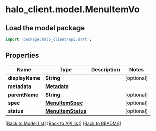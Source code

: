 # halo_client.model.MenuItemVo

## Load the model package
```dart
import 'package:halo_client/api.dart';
```

## Properties
Name | Type | Description | Notes
------------ | ------------- | ------------- | -------------
**displayName** | **String** |  | [optional] 
**metadata** | [**Metadata**](Metadata.md) |  | 
**parentName** | **String** |  | [optional] 
**spec** | [**MenuItemSpec**](MenuItemSpec.md) |  | [optional] 
**status** | [**MenuItemStatus**](MenuItemStatus.md) |  | [optional] 

[[Back to Model list]](../README.md#documentation-for-models) [[Back to API list]](../README.md#documentation-for-api-endpoints) [[Back to README]](../README.md)


